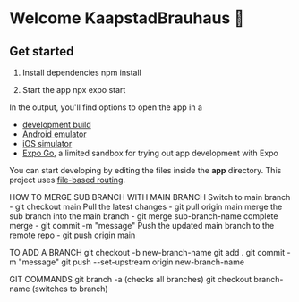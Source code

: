# Welcome KaapstadBrauhaus 👋

## Get started
1. Install dependencies
   npm install

2. Start the app
    npx expo start


In the output, you'll find options to open the app in a
- [development build](https://docs.expo.dev/develop/development-builds/introduction/)
- [Android emulator](https://docs.expo.dev/workflow/android-studio-emulator/)
- [iOS simulator](https://docs.expo.dev/workflow/ios-simulator/)
- [Expo Go](https://expo.dev/go), a limited sandbox for trying out app development with Expo

You can start developing by editing the files inside the **app** directory. This project uses [file-based routing](https://docs.expo.dev/router/introduction).


HOW TO MERGE SUB BRANCH WITH MAIN BRANCH
Switch to main branch - git checkout main
Pull the latest changes - git pull origin main
merge the sub branch into the main branch - git merge sub-branch-name
complete merge - git commit -m "message"
Push the updated main branch to the remote repo - git push origin main

TO ADD A BRANCH
git checkout -b new-branch-name
git add .
git commit -m "message"
git push --set-upstream origin new-branch-name

GIT COMMANDS
git branch -a (checks all branches)
git checkout branch-name (switches to branch)


